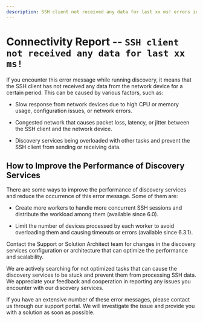 ```yaml
---
description: SSH client not received any data for last xx ms! errors in Connectivity Report explanation
---
```


# Connectivity Report -- `SSH client not received any data for last xx ms!`

If you encounter this error message while running discovery, it means that the SSH client has not received any data from the network device for a certain period. This can be caused by various factors, such as:

- Slow response from network devices due to high CPU or memory usage, configuration issues, or network errors.

- Congested network that causes packet loss, latency, or jitter between the SSH client and the network device.

- Discovery services being overloaded with other tasks and prevent the SSH client from sending or receiving data.

## How to Improve the Performance of Discovery Services

There are some ways to improve the performance of discovery services and reduce the occurrence of this error message. Some of them are:

- Create more workers to handle more concurrent SSH sessions and distribute the workload among them (available since 6.0).

- Limit the number of devices processed by each worker to avoid overloading them and causing timeouts or errors (available since 6.3.1).

Contact the Support or Solution Architect team for changes in the discovery services configuration or architecture that can optimize the performance and scalability.

We are actively searching for not optimized tasks that can cause the discovery services to be stuck and prevent them from processing SSH data. We appreciate your feedback and cooperation in reporting any issues you encounter with our discovery services.

If you have an extensive number of these error messages, please contact us through our support portal. We will investigate the issue and provide you with a solution as soon as possible.
